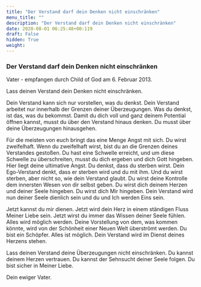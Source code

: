 ```yaml
---
title: "Der Verstand darf dein Denken nicht einschränken"
menu_title: ""
description: "Der Verstand darf dein Denken nicht einschränken"
date: 2020-08-01 06:25:48+00:119
draft: False
hidden: True
weight:
---
```

### Der Verstand darf dein Denken nicht einschränken

Vater - empfangen durch Child of God am 6. Februar 2013.

Lass deinen Verstand dein Denken nicht einschränken.

Dein Verstand kann sich nur vorstellen, was du denkst. Dein Verstand arbeitet nur innerhalb der Grenzen deiner Überzeugungen. Was du denkst, ist das, was du bekommst. Damit du dich voll und ganz deinem Potential öffnen kannst, musst du über den Verstand hinaus denken. Du musst über deine Überzeugungen hinausgehen.

Für die meisten von euch bringt das eine Menge Angst mit sich. Du wirst zweifelhaft. Wenn du zweifelhaft wirst, bist du an die Grenzen deines Verstandes gestoßen. Du hast eine Schwelle erreicht, und um diese Schwelle zu überschreiten, musst du dich ergeben und dich Gott hingeben. Hier liegt deine ultimative Angst. Du denkst, dass du sterben wirst. Dein Ego-Verstand denkt, dass er sterben wird und du mit ihm. Und du wirst sterben, aber nicht so, wie dein Verstand glaubt. Du wirst deine Kontrolle dem innersten Wesen von dir selbst geben. Du wirst dich deinem Herzen und deiner Seele hingeben. Du wirst dich Mir hingeben. Dein Verstand wird nun deiner Seele dienlich sein und du und Ich werden Eins sein.

Jetzt kannst du mir dienen. Jetzt wird dein Herz in einem ständigen Fluss Meiner Liebe sein. Jetzt wirst du immer das Wissen deiner Seele fühlen. Alles wird möglich werden. Deine Vorstellung von dem, was kommen könnte, wird von der Schönheit einer Neuen Welt überströmt werden. Du bist ein Schöpfer. Alles ist möglich. Dein Verstand wird im Dienst deines Herzens stehen.

Lass deinen Verstand deine Überzeugungen nicht einschränken. Du kannst deinem Herzen vertrauen. Du kannst der Sehnsucht deiner Seele folgen. Du bist sicher in Meiner Liebe.

Dein ewiger Vater.
